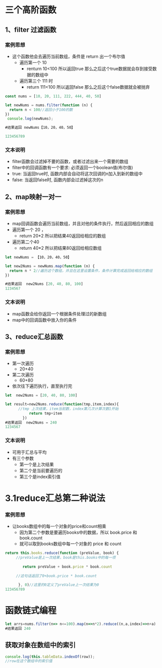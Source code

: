 # 三个高阶函数

## 1、filter 过滤函数

### 案例思想

- 这个函数他会去遍历当前数组，条件是 return 出一个布尔值
  - 遍历第一个 10
    - renturn 10<100 所以返回true 那么之后这个true数据就会存到接受数据的数组中
  - 遍历第三个 111 时
    - return 111<100 所以返回false 那么之后这个false数据就会被抛弃

```js
const nums = [10, 20, 111, 222, 444, 40, 50]

let newNums = nums.filter(function (n) {
  return n < 100//返回小于100的数
})
 console.log(newNums);

#结果返回 newNums【10，20，40，50】

123456789
```

### 文本说明

- filter函数会过滤掉不要的函数，或者过滤出来一个需要的数组
- filter中的回调函数有一个要求: 必须返回一个boolean值(布尔值)
- true: 当返回true时, 函数内部会自动将这次回调的n加入到新的数组中
- false: 当返回false时, 函数内部会过滤掉这次的n

## 2、map映射一对一

### 案例思想

- map回调函数会遍历当前数组，并且对他的条件执行，然后返回相应的数组
- 遍历第一个 20 ，
  - return 20*2 所以把结果40返回给相应的数组
- 遍历第二个40
  - return 40*2 所以把结果80返回给相应数组

```js
let	newNums = 【10，20，40，50】

let new2Nums = newNums.map(function (n) {
  return n * 2//遍历这个数组，并且在这里设置条件，条件计算完成返回给相应的数组
})

#结果返回  new2Nums [20, 40, 80, 100]
1234567
```

### 文本说明

- map函数会给你返回一个根据条件处理过的新数组
- map中的回调函数中放入你的条件

## 3、reduce汇总函数

### 案例思想

- 第一次遍历
  - 20+40
- 第二次遍历
  - 60+80
- 依次往下遍历执行，直至执行完

```js
let  new2Nums = [20, 40, 80, 100]

let result=new2Nums.reduce(function(tmp,item,index){
      //tmp 上次结果，item当前数，index第几次计算次数1开始
           return tmp+item
        })
#结果返回  new2Nums = 240
1234567
```

### 文本说明

- 可用于汇总与平均
- 有三个参数
  - 第一个是上次结果
  - 第二个是当前要遍历的
  - 第三个是index索引值

# 3.1reduce汇总第二种说法

### 案例思想

- 让books数组中的每一个对象的price和count相乘
  - 因为第二个参数是要遍历books中的数据，所以 book.price 和 book.count
  - 就可以取到books数组中每一个对象的 price 和 count

```js
return this.books.reduce(function (preValue, book) {
     //preValue是上一次结果，book是this.books中的每一项
     
        return preValue + book.price * book.count
     
     //这句话返回了0+book.price * book.count
     
      }, 0)//这里的0定义了preValue上一次结果为0
123456789
```

# 函数链式编程

```js
let arrs=nums.filter(n=> n<=100).map(n=>n*2).reduce((n,a,index)=>n+a)
#结果返回 240
```



## 获取对象在数组中的索引



```js
console.log(this.tableData.indexOf(row));
//row在这个数组中的索引值
```

